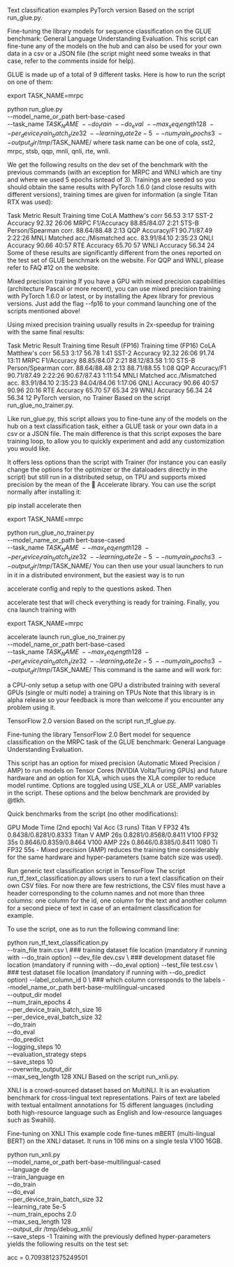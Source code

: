 Text classification examples
PyTorch version
Based on the script run_glue.py.

Fine-tuning the library models for sequence classification on the GLUE benchmark: General Language Understanding Evaluation. This script can fine-tune any of the models on the hub and can also be used for your own data in a csv or a JSON file (the script might need some tweaks in that case, refer to the comments inside for help).

GLUE is made up of a total of 9 different tasks. Here is how to run the script on one of them:

export TASK_NAME=mrpc

python run_glue.py \
  --model_name_or_path bert-base-cased \
  --task_name $TASK_NAME \
  --do_train \
  --do_eval \
  --max_seq_length 128 \
  --per_device_train_batch_size 32 \
  --learning_rate 2e-5 \
  --num_train_epochs 3 \
  --output_dir /tmp/$TASK_NAME/
where task name can be one of cola, sst2, mrpc, stsb, qqp, mnli, qnli, rte, wnli.

We get the following results on the dev set of the benchmark with the previous commands (with an exception for MRPC and WNLI which are tiny and where we used 5 epochs isntead of 3). Trainings are seeded so you should obtain the same results with PyTorch 1.6.0 (and close results with different versions), training times are given for information (a single Titan RTX was used):

Task	Metric	Result	Training time
CoLA	Matthew's corr	56.53	3:17
SST-2	Accuracy	92.32	26:06
MRPC	F1/Accuracy	88.85/84.07	2:21
STS-B	Person/Spearman corr.	88.64/88.48	2:13
QQP	Accuracy/F1	90.71/87.49	2:22:26
MNLI	Matched acc./Mismatched acc.	83.91/84.10	2:35:23
QNLI	Accuracy	90.66	40:57
RTE	Accuracy	65.70	57
WNLI	Accuracy	56.34	24
Some of these results are significantly different from the ones reported on the test set of GLUE benchmark on the website. For QQP and WNLI, please refer to FAQ #12 on the website.

Mixed precision training
If you have a GPU with mixed precision capabilities (architecture Pascal or more recent), you can use mixed precision training with PyTorch 1.6.0 or latest, or by installing the Apex library for previous versions. Just add the flag --fp16 to your command launching one of the scripts mentioned above!

Using mixed precision training usually results in 2x-speedup for training with the same final results:

Task	Metric	Result	Training time	Result (FP16)	Training time (FP16)
CoLA	Matthew's corr	56.53	3:17	56.78	1:41
SST-2	Accuracy	92.32	26:06	91.74	13:11
MRPC	F1/Accuracy	88.85/84.07	2:21	88.12/83.58	1:10
STS-B	Person/Spearman corr.	88.64/88.48	2:13	88.71/88.55	1:08
QQP	Accuracy/F1	90.71/87.49	2:22:26	90.67/87.43	1:11:54
MNLI	Matched acc./Mismatched acc.	83.91/84.10	2:35:23	84.04/84.06	1:17:06
QNLI	Accuracy	90.66	40:57	90.96	20:16
RTE	Accuracy	65.70	57	65.34	29
WNLI	Accuracy	56.34	24	56.34	12
PyTorch version, no Trainer
Based on the script run_glue_no_trainer.py.

Like run_glue.py, this script allows you to fine-tune any of the models on the hub on a text classification task, either a GLUE task or your own data in a csv or a JSON file. The main difference is that this script exposes the bare training loop, to allow you to quickly experiment and add any customization you would like.

It offers less options than the script with Trainer (for instance you can easily change the options for the optimizer or the dataloaders directly in the script) but still run in a distributed setup, on TPU and supports mixed precision by the mean of the 🤗 Accelerate library. You can use the script normally after installing it:

pip install accelerate
then

export TASK_NAME=mrpc

python run_glue_no_trainer.py \
  --model_name_or_path bert-base-cased \
  --task_name $TASK_NAME \
  --max_seq_length 128 \
  --per_device_train_batch_size 32 \
  --learning_rate 2e-5 \
  --num_train_epochs 3 \
  --output_dir /tmp/$TASK_NAME/
You can then use your usual launchers to run in it in a distributed environment, but the easiest way is to run

accelerate config
and reply to the questions asked. Then

accelerate test
that will check everything is ready for training. Finally, you cna launch training with

export TASK_NAME=mrpc

accelerate launch run_glue_no_trainer.py \
  --model_name_or_path bert-base-cased \
  --task_name $TASK_NAME \
  --max_seq_length 128 \
  --per_device_train_batch_size 32 \
  --learning_rate 2e-5 \
  --num_train_epochs 3 \
  --output_dir /tmp/$TASK_NAME/
This command is the same and will work for:

a CPU-only setup
a setup with one GPU
a distributed training with several GPUs (single or multi node)
a training on TPUs
Note that this library is in alpha release so your feedback is more than welcome if you encounter any problem using it.

TensorFlow 2.0 version
Based on the script run_tf_glue.py.

Fine-tuning the library TensorFlow 2.0 Bert model for sequence classification on the MRPC task of the GLUE benchmark: General Language Understanding Evaluation.

This script has an option for mixed precision (Automatic Mixed Precision / AMP) to run models on Tensor Cores (NVIDIA Volta/Turing GPUs) and future hardware and an option for XLA, which uses the XLA compiler to reduce model runtime. Options are toggled using USE_XLA or USE_AMP variables in the script. These options and the below benchmark are provided by @tlkh.

Quick benchmarks from the script (no other modifications):

GPU	Mode	Time (2nd epoch)	Val Acc (3 runs)
Titan V	FP32	41s	0.8438/0.8281/0.8333
Titan V	AMP	26s	0.8281/0.8568/0.8411
V100	FP32	35s	0.8646/0.8359/0.8464
V100	AMP	22s	0.8646/0.8385/0.8411
1080 Ti	FP32	55s	-
Mixed precision (AMP) reduces the training time considerably for the same hardware and hyper-parameters (same batch size was used).

Run generic text classification script in TensorFlow
The script run_tf_text_classification.py allows users to run a text classification on their own CSV files. For now there are few restrictions, the CSV files must have a header corresponding to the column names and not more than three columns: one column for the id, one column for the text and another column for a second piece of text in case of an entailment classification for example.

To use the script, one as to run the following command line:

python run_tf_text_classification.py \
  --train_file train.csv \ ### training dataset file location (mandatory if running with --do_train option)
  --dev_file dev.csv \ ### development dataset file location (mandatory if running with --do_eval option)
  --test_file test.csv \ ### test dataset file location (mandatory if running with --do_predict option)
  --label_column_id 0 \ ### which column corresponds to the labels
  --model_name_or_path bert-base-multilingual-uncased \
  --output_dir model \
  --num_train_epochs 4 \
  --per_device_train_batch_size 16 \
  --per_device_eval_batch_size 32 \
  --do_train \
  --do_eval \
  --do_predict \
  --logging_steps 10 \
  --evaluation_strategy steps \
  --save_steps 10 \
  --overwrite_output_dir \
  --max_seq_length 128
XNLI
Based on the script run_xnli.py.

XNLI is a crowd-sourced dataset based on MultiNLI. It is an evaluation benchmark for cross-lingual text representations. Pairs of text are labeled with textual entailment annotations for 15 different languages (including both high-resource language such as English and low-resource languages such as Swahili).

Fine-tuning on XNLI
This example code fine-tunes mBERT (multi-lingual BERT) on the XNLI dataset. It runs in 106 mins on a single tesla V100 16GB.

python run_xnli.py \
  --model_name_or_path bert-base-multilingual-cased \
  --language de \
  --train_language en \
  --do_train \
  --do_eval \
  --per_device_train_batch_size 32 \
  --learning_rate 5e-5 \
  --num_train_epochs 2.0 \
  --max_seq_length 128 \
  --output_dir /tmp/debug_xnli/ \
  --save_steps -1
Training with the previously defined hyper-parameters yields the following results on the test set:

acc = 0.7093812375249501